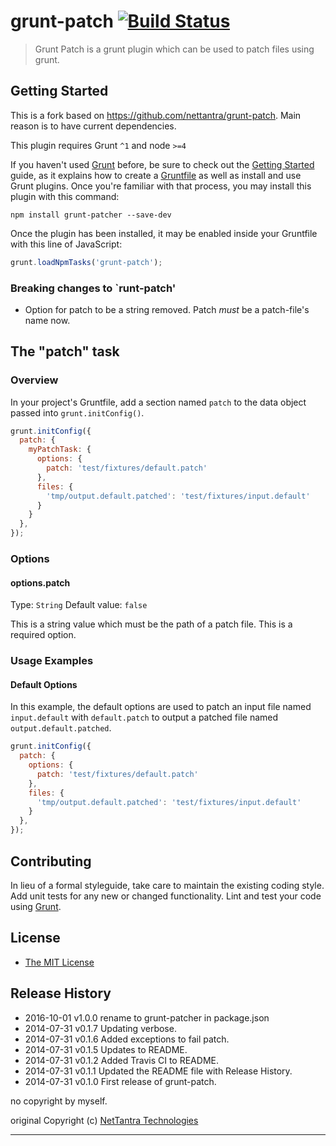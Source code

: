 # grunt-patch [![Build Status](https://travis-ci.org/leider/grunt-patch.svg?branch=master)](https://travis-ci.org/leider/grunt-patch.svg?branch=master)

> Grunt Patch is a grunt plugin which can be used to patch files using grunt.

## Getting Started
This is a fork based on https://github.com/nettantra/grunt-patch. Main reason is to have current dependencies.

This plugin requires Grunt `^1` and node `>=4`

If you haven't used [Grunt](http://gruntjs.com/) before, be sure to check out the [Getting Started](http://gruntjs.com/getting-started) guide, as it explains how to create a [Gruntfile](http://gruntjs.com/sample-gruntfile) as well as install and use Grunt plugins. Once you're familiar with that process, you may install this plugin with this command:

```shell
npm install grunt-patcher --save-dev
```

Once the plugin has been installed, it may be enabled inside your Gruntfile with this line of JavaScript:

```js
grunt.loadNpmTasks('grunt-patch');
```
### Breaking changes to `runt-patch'
* Option for patch to be a string removed. Patch *must* be a patch-file's name now.

## The "patch" task

### Overview
In your project's Gruntfile, add a section named `patch` to the data object passed into `grunt.initConfig()`.

```js
grunt.initConfig({
  patch: {
    myPatchTask: {
      options: {
        patch: 'test/fixtures/default.patch'
      },
      files: {
        'tmp/output.default.patched': 'test/fixtures/input.default'
      }
    }
  },
});
```

### Options

#### options.patch
Type: `String`
Default value: `false`

This is a string value which must be the path of a patch file. This is a required option.

### Usage Examples

#### Default Options
In this example, the default options are used to patch an input file named `input.default` with `default.patch` to output a patched file named `output.default.patched`.

```js
grunt.initConfig({
  patch: {
    options: {
      patch: 'test/fixtures/default.patch'
    },
    files: {
      'tmp/output.default.patched': 'test/fixtures/input.default'
    }
  },
});
```

## Contributing
In lieu of a formal styleguide, take care to maintain the existing coding style. Add unit tests for any new or changed functionality. Lint and test your code using [Grunt](http://gruntjs.com/).


## License

  - [The MIT License](http://opensource.org/licenses/MIT)


## Release History
 * 2016-10-01   v1.0.0 rename to grunt-patcher in package.json
 * 2014-07-31   v0.1.7  Updating verbose.
 * 2014-07-31	v0.1.6	Added exceptions to fail patch.
 * 2014-07-31	v0.1.5	Updates to README.
 * 2014-07-31	v0.1.2	Added Travis CI to README.
 * 2014-07-31	v0.1.1	Updated the README file with Release History.
 * 2014-07-31	v0.1.0	First release of grunt-patch.

no copyright by myself.

original Copyright (c) [NetTantra Technologies](http://www.nettantra.com/)

---
